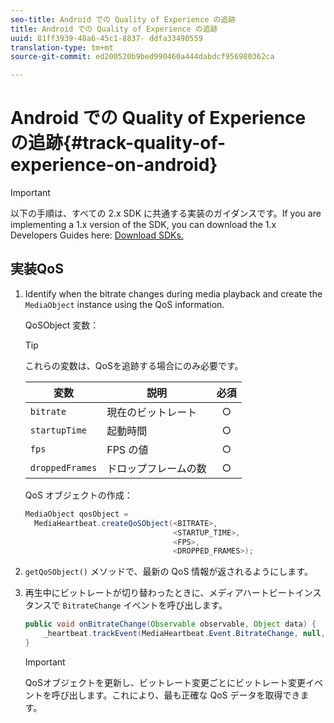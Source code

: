 ```yaml
---
seo-title: Android での Quality of Experience の追跡
title: Android での Quality of Experience の追跡
uuid: 81ff3939-48a6-45c1-8837- ddfa33490559
translation-type: tm+mt
source-git-commit: ed200520b9bed990460a444dabdcf956980362ca

---
```



# Android での Quality of Experience の追跡{#track-quality-of-experience-on-android}

>[!IMPORTANT]
>
>以下の手順は、すべての 2.x SDK に共通する実装のガイダンスです。If you are implementing a 1.x version of the SDK, you can download the 1.x Developers Guides here: [Download SDKs.](../../sdk-implement/download-sdks.md)

## 実装QoS

1. Identify when the bitrate changes during media playback and create the `MediaObject` instance using the QoS information.

   QoSObject 変数：

   >[!TIP]
   >
   >これらの変数は、QoSを追跡する場合にのみ必要です。

   | 変数 | 説明 | 必須 |
   | --- | --- | :---: |
   | `bitrate` | 現在のビットレート | ○ |
   | `startupTime` | 起動時間 | ○ |
   | `fps` | FPS の値 | ○ |
   | `droppedFrames` | ドロップフレームの数 | ○ |

   QoS オブジェクトの作成：

   ```java
   MediaObject qosObject =  
     MediaHeartbeat.createQoSObject(<BITRATE>,  
                                    <STARTUP_TIME>,  
                                    <FPS>,  
                                    <DROPPED_FRAMES>);
   ```

1. `getQoSObject()` メソッドで、最新の QoS 情報が返されるようにします。
1. 再生中にビットレートが切り替わったときに、メディアハートビートインスタンスで `BitrateChange` イベントを呼び出します。

   ```java
   public void onBitrateChange(Observable observable, Object data) {  
       _heartbeat.trackEvent(MediaHeartbeat.Event.BitrateChange, null, null); 
   } 
   ```

   >[!IMPORTANT]
   >
   >QoSオブジェクトを更新し、ビットレート変更ごとにビットレート変更イベントを呼び出します。これにより、最も正確な QoS データを取得できます。

